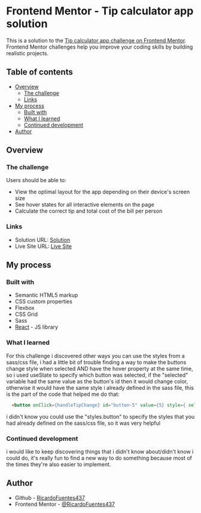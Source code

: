 # Frontend Mentor - Tip calculator app solution

This is a solution to the [Tip calculator app challenge on Frontend Mentor](https://www.frontendmentor.io/challenges/tip-calculator-app-ugJNGbJUX). Frontend Mentor challenges help you improve your coding skills by building realistic projects.

## Table of contents

- [Overview](#overview)
  - [The challenge](#the-challenge)
  - [Links](#links)
- [My process](#my-process)
  - [Built with](#built-with)
  - [What I learned](#what-i-learned)
  - [Continued development](#continued-development)
- [Author](#author)

## Overview

### The challenge

Users should be able to:

- View the optimal layout for the app depending on their device's screen size
- See hover states for all interactive elements on the page
- Calculate the correct tip and total cost of the bill per person

### Links

- Solution URL: [Solution](https://github.com/RicardoFuentes437/tip-calculator)
- Live Site URL: [Live Site](https://ricardofuentes437.github.io/tip-calculator/)

## My process

### Built with

- Semantic HTML5 markup
- CSS custom properties
- Flexbox
- CSS Grid
- Sass
- [React](https://reactjs.org/) - JS library

### What I learned

For this challenge i discovered other ways you can use the styles from a sass/css file, i had a little bit of trouble finding a way to make the buttons change style when selected AND have the hover property at the same time, so i used useState to specify which button was selected, if the "selected" variable had the same value as the button's id then it would change color, otherwise it would have the same style i already defined in the sass file, this is the part of the code that helped me do that:

```html
  <button onClick={handleTipChange} id="button-5" value={5} style={ selected === "button-5" ? selectedStyle : styles.button}>5%</button>
```
i didn't know you could use the "styles.button" to specify the styles that you had already defined on the sass/css file, so it was very helpful

### Continued development

i would like to keep discovering things that i didn't know about/didn't know i could do, it's really fun to find a new way to do something because most of the times they're also easier to implement.

## Author

- Github - [RicardoFuentes437](https://github.com/RicardoFuentes437)
- Frontend Mentor - [@RicardoFuentes437](https://www.frontendmentor.io/profile/RicardoFuentes437)

